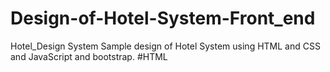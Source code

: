 # Design-of-Hotel-System-Front_end
Hotel_Design System
Sample design of Hotel System using HTML and CSS and JavaScript and bootstrap. 
#HTML
